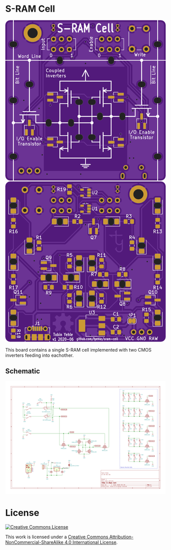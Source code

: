 # S-RAM Cell

![top of board](render/top-opt.svg)
![bottom of board](render/bottom-opt.svg)

This board contains a single S-RAM cell implemented with two CMOS inverters feeding into eachother.


## Schematic 
![schematic](schematic.svg)


# License
[![Creative Commons License](https://i.creativecommons.org/l/by-nc-sa/4.0/88x31.png)](http://creativecommons.org/licenses/by-nc-sa/4.0/)

This work is licensed under a [Creative Commons Attribution-NonCommercial-ShareAlike 4.0 International License](http://creativecommons.org/licenses/by-nc-sa/4.0/).
